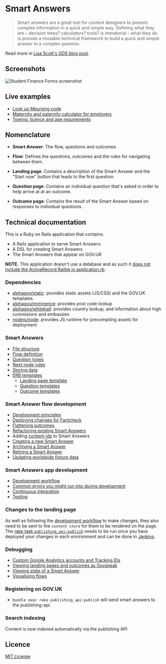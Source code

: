 # Smart Answers

> Smart answers are a great tool for content designers to present complex information in a quick and simple way. Defining what they are – decision trees? calculators? tools? is immaterial – what they do is provide a reusable technical framework to build a quick and simple answer to a complex question.

Read more in [Lisa Scott's GDS blog post](https://gds.blog.gov.uk/2012/02/16/smart-answers-are-smart/).

## Screenshots

![Student Finance Forms screenshot](./doc/assets/govuk-student-finance-forms.png)

## Live examples

* [Look up Meursing code](https://www.gov.uk/additional-commodity-code)
* [Maternity and paternity calculator for employers](https://www.gov.uk/maternity-paternity-calculator)
* [Towing: licence and age requirements](https://www.gov.uk/towing-rules)

## Nomenclature

* **Smart Answer**: The flow, questions and outcomes.

* **Flow**: Defines the questions, outcomes and the rules for navigating between them.

* **Landing page**: Contains a description of the Smart Answer and the "Start now" button that leads to the first question.

* **Question page**: Contains an individual question that's asked in order to help arrive at at an outcome.

* **Outcome page**: Contains the result of the Smart Answer based on responses to individual questions.

## Technical documentation

This is a Ruby on Rails application that contains:

* A Rails application to serve Smart Answers
* A DSL for creating Smart Answers
* The Smart Answers that appear on GOV.UK

**NOTE.** This application doesn't use a database and as such it [does not include the ActiveRecord Railtie in application.rb](https://github.com/alphagov/smart-answers/blob/4eb1b80a698e6835e745c4ad1954a3892e929b64/config/application.rb#L3).

### Dependencies

* [alphagov/static](https://github.com/alphagov/static): provides static assets (JS/CSS) and the GOV.UK templates.
* [alphagov/imminence](https://github.com/alphagov/imminence): provides post code lookup
* [alphagov/whitehall](https://github.com/alphagov/whitehall): provides country
  lookup; and information about high commisions and embassies
* [nodejs/node](https://github.com/nodejs/node): provides JS runtime for precompiling assets for deployment

### Smart Answers

* [File structure](doc/smart-answers/file-structure.md)
* [Flow definition](doc/smart-answers/flow-definition.md)
* [Question types](doc/smart-answers/question-types.md)
* [Next node rules](doc/smart-answers/next-node-rules.md)
* [Storing data](doc/smart-answers/storing-data.md)
* [ERB templates](doc/smart-answers/erb-templates.md)
  * [Landing page template](doc/smart-answers/erb-templates/landing-page-template.md)
  * [Question templates](doc/smart-answers/question-templates.md)
  * [Outcome templates](doc/smart-answers/outcome-templates.md)

### Smart Answer flow development

* [Development principles](doc/smart-answer-flow-development/development-principles.md)
* [Deploying changes for Factcheck](doc/smart-answer-flow-development/factcheck.md)
* [Flattening outcomes](doc/smart-answer-flow-development/flattening-outcomes.md)
* [Refactoring existing Smart Answers](doc/smart-answer-flow-development/refactoring.md)
* Adding [content-ids](doc/smart-answer-flow-development/content-ids.md) to Smart Answers
* [Creating a new Smart Answer](doc/smart-answer-flow-development/creating-a-new-smart-answer.md)
* [Archiving a Smart Answer](doc/smart-answer-flow-development/archiving.md)
* [Retiring a Smart Answer](doc/smart-answer-flow-development/retiring-a-smart-answer.md)
* [Updating worldwide fixture data](doc/smart-answer-flow-development/updating-worldwide-fixture-data.md)

### Smart Answers app development

* [Development workflow](doc/development-workflow.md)
* [Common errors you might run into during development](doc/smart-answers-app-development/common-errors.md)
* [Continuous integration](doc/smart-answers-app-development/continuous-integration.md)
* [Testing](doc/smart-answers-app-development/testing.md)

### Changes to the landing page

As well as following the [development workflow](https://github.com/alphagov/smart-answers/blob/master/doc/development-workflow.md) to make changes, they also need to be sent to the `content store` for them to be rendered on the page. The [rake task `publishing_api:publish`](https://github.com/alphagov/smart-answers/blob/master/lib/tasks/publishing_api.rake) needs to be run once you have deployed your changes in each environment and can be done in [Jenkins](https://deploy.integration.publishing.service.gov.uk/job/run-rake-task/).

### Debugging

* [Custom Google Analytics accounts and Tracking IDs](doc/debugging/custom-google-analytics-tracking-id.md)
* [Viewing landing pages and outcomes as Govspeak](doc/debugging/viewing-templates-as-govspeak.md)
* [Viewing state of a Smart Answer](doc/debugging/viewing-state.md)
* [Visualising flows](doc/debugging/visualising-flows.md)

### Registering on GOV.UK

- `bundle exec rake publishing_api:publish` will send smart answers to the publishing-api.

### Search indexing

Content is now indexed automatically via the publishing API

## Licence

[MIT License](./LICENSE.md)
